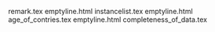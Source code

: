 remark.tex
emptyline.html
instancelist.tex
emptyline.html
age_of_contries.tex
emptyline.html
completeness_of_data.tex
